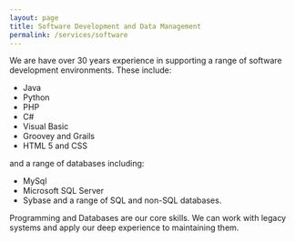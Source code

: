```yaml
---
layout: page
title: Software Development and Data Management
permalink: /services/software
---
```


We are have over 30 years experience in supporting a range of software development environments. These include:
* Java
* Python
* PHP
* C#
* Visual Basic
* Groovey and Grails
* HTML 5 and CSS


and a range of databases including:
* MySql
* Microsoft SQL Server
* Sybase
and a range of SQL and non-SQL databases.


Programming and Databases are our core skills. We can work with legacy systems and apply our deep experience to maintaining them.
